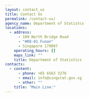 ```yaml
---
layout: contact_us
title: Contact Us
permalink: /contact-us/
agency_name: Department of Statistcs
locations:
  - address:
      - 109 North Bridge Road
      - "#08-01 Funan"
      - Singapore 179097
    operating_hours: []
    maps_link: ""
    title: Department of Statistics
contacts:
  - content:
      - phone: +65 6563 3276
      - email: info@singstat.gov.sg
      - other: ""
    title: "Main Line:"
---
```

